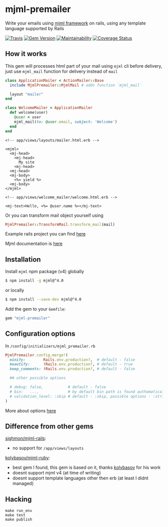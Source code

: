 # mjml-premailer

Write your emails using [mjml framework](https://mjml.io) on rails, using any template language supported by Rails

[![Travis](https://travis-ci.org/srghma/mjml-premailer.svg?branch=master)](https://travis-ci.org/srghma/mjml-premailer)
[![Gem Version](https://badge.fury.io/rb/mjml-premailer.svg)](https://badge.fury.io/rb/mjml-premailer)
[![Maintainability](https://api.codeclimate.com/v1/badges/87ecd26fdfceb00dacb6/maintainability)](https://codeclimate.com/github/srghma/mjml-premailer/maintainability)
[![Coverage Status](https://coveralls.io/repos/github/srghma/mjml-premailer/badge.svg?branch=master)](https://coveralls.io/github/srghma/mjml-premailer?branch=master)

## How it works

This gem will processes html part of your mail using `mjml` cli before delivery, just use `mjml_mail` function for delivery instead of `mail`

```rb
class ApplicationMailer < ActionMailer::Base
  include MjmlPremailer::MjmlMail # adds function `mjml_mail`

  layout "mailer"
end
```

```rb
class WelcomeMailer < ApplicationMailer
  def welcome(user)
    @user = user
    mjml_mail(to: @user.email, subject: 'Welcome')
  end
end
```

```erb
<!-- app/views/layouts/mailer.html.erb -->

<mjml>
  <mj-head>
    <mj-head>
      My site
    <mj-head>
  <mj-head>
  <mj-body>
    <%= yield %>
  <mj-body>
</mjml>
```


```erb
<!-- app/views/welcome_mailer/welcome.html.erb -->

<mj-text>Hello, <%= @user.name %></mj-text>
```

Or you can transform mail object yourself using

```ruby
MjmlPremailer::TransformMail.transform_mail(mail)
```

Example rails project you can find [here](example)

Mjml documentation is [here](https://mjml.io/documentation)


## Installation

Install `mjml` npm package (v4) globally

```sh
$ npm install -g mjml@^4.0
```

or locally

```sh
$ npm install --save-dev mjml@^4.0
```

Add the gem to your `Gemfile`:

```ruby
gem "mjml-premailer"
```

## Configuration options

In `/config/initializers/mjml_premailer.rb`

```ruby
MjmlPremailer.config.merge!(
  minify:        Rails.env.production?,  # default - false
  beautify:      !Rails.env.production?, # default - true
  keep_comments: !Rails.env.production?, # default - false

  ## other possible options

  # debug: false,           # default - false
  # bin:   ...,             # by default bin path is found authomatically, but you can specify it here
  # validation_level: :skip # default - :skip, possible options - :strict/:soft/:skip
)
```

More about options [here](https://mjml.io/documentation/#command-line-interface)

## Difference from other gems

[sighmon/mjml-rails](https://github.com/sighmon/mjml-rails):
- no support for `/app/views/layouts`

[kolybasov/mjml-ruby](https://github.com/kolybasov/mjml-ruby/):
- best gem I found, this gem is based on it, thanks [kolybasov](https://github.com/kolybasov) for his work
- doesnt support mjml v4 (at time of writing)
- doesnt support template languages other then erb (at least I didnt managed)

## Hacking

```
make run_env
make test
make publish
```
